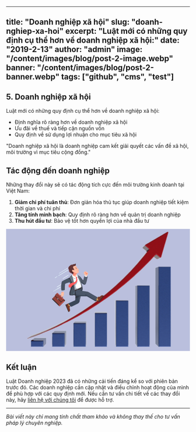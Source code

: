 
---
title: "Doanh nghiệp xã hội"
slug: "doanh-nghiep-xa-hoi"
excerpt: "Luật mới có những quy định cụ thể hơn về doanh nghiệp xã hội:"
date: "2019-2-13"
author: "admin"
image: "/content/images/blog/post-2-image.webp"
banner: "/content/images/blog/post-2-banner.webp"
tags: ["github", "cms", "test"]
---


## 5. Doanh nghiệp xã hội

Luật mới có những quy định cụ thể hơn về doanh nghiệp xã hội:

- Định nghĩa rõ ràng hơn về doanh nghiệp xã hội
- Ưu đãi về thuế và tiếp cận nguồn vốn
- Quy định về sử dụng lợi nhuận cho mục tiêu xã hội

<div className="border-l-4 border-green-500 pl-4 italic my-6">
  "Doanh nghiệp xã hội là doanh nghiệp cam kết giải quyết các vấn đề xã hội, môi trường vì mục tiêu cộng đồng."
</div>

## Tác động đến doanh nghiệp

Những thay đổi này sẽ có tác động tích cực đến môi trường kinh doanh tại Việt Nam:

1. **Giảm chi phí tuân thủ**: Đơn giản hóa thủ tục giúp doanh nghiệp tiết kiệm thời gian và chi phí
2. **Tăng tính minh bạch**: Quy định rõ ràng hơn về quản trị doanh nghiệp
3. **Thu hút đầu tư**: Bảo vệ tốt hơn quyền lợi của nhà đầu tư

![Biểu đồ tăng trưởng doanh nghiệp](/content/images/blog/business-growth.jpg)

## Kết luận

Luật Doanh nghiệp 2023 đã có những cải tiến đáng kể so với phiên bản trước đó. Các doanh nghiệp cần cập nhật và điều chỉnh hoạt động của mình để phù hợp với các quy định mới. Nếu cần tư vấn chi tiết về các thay đổi này, hãy [liên hệ với chúng tôi](#contact) để được hỗ trợ.

---

*Bài viết này chỉ mang tính chất tham khảo và không thay thế cho tư vấn pháp lý chuyên nghiệp.*
